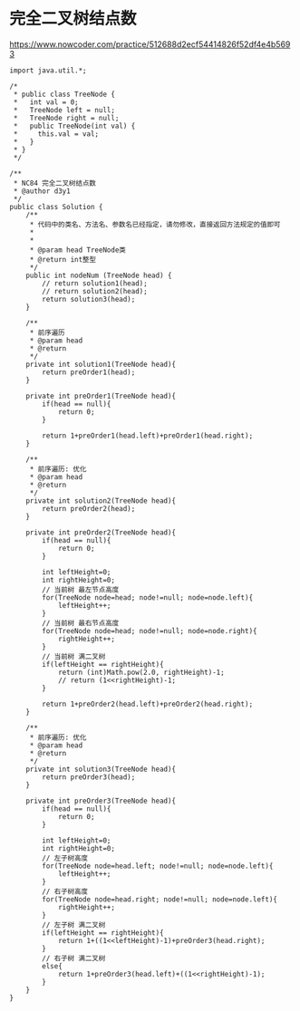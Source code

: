 # 完全二叉树结点数
https://www.nowcoder.com/practice/512688d2ecf54414826f52df4e4b5693

    import java.util.*;
    
    /*
     * public class TreeNode {
     *   int val = 0;
     *   TreeNode left = null;
     *   TreeNode right = null;
     *   public TreeNode(int val) {
     *     this.val = val;
     *   }
     * }
     */
    
    /**
     * NC84 完全二叉树结点数
     * @author d3y1
     */
    public class Solution {
        /**
         * 代码中的类名、方法名、参数名已经指定，请勿修改，直接返回方法规定的值即可
         *
         *
         * @param head TreeNode类 
         * @return int整型
         */
        public int nodeNum (TreeNode head) {
            // return solution1(head);
            // return solution2(head);
            return solution3(head);
        }
    
        /**
         * 前序遍历
         * @param head
         * @return
         */
        private int solution1(TreeNode head){
            return preOrder1(head);
        }
    
        private int preOrder1(TreeNode head){
            if(head == null){
                return 0;
            }
    
            return 1+preOrder1(head.left)+preOrder1(head.right);
        }
    
        /**
         * 前序遍历: 优化
         * @param head
         * @return
         */
        private int solution2(TreeNode head){
            return preOrder2(head);
        }
    
        private int preOrder2(TreeNode head){
            if(head == null){
                return 0;
            }
    
            int leftHeight=0;
            int rightHeight=0;
            // 当前树 最左节点高度
            for(TreeNode node=head; node!=null; node=node.left){
                leftHeight++;
            }
            // 当前树 最右节点高度
            for(TreeNode node=head; node!=null; node=node.right){
                rightHeight++;
            }
            // 当前树 满二叉树
            if(leftHeight == rightHeight){
                return (int)Math.pow(2.0, rightHeight)-1;
                // return (1<<rightHeight)-1;
            }
    
            return 1+preOrder2(head.left)+preOrder2(head.right);
        }
    
        /**
         * 前序遍历: 优化
         * @param head
         * @return
         */
        private int solution3(TreeNode head){
            return preOrder3(head);
        }
    
        private int preOrder3(TreeNode head){
            if(head == null){
                return 0;
            }
    
            int leftHeight=0;
            int rightHeight=0;
            // 左子树高度
            for(TreeNode node=head.left; node!=null; node=node.left){
                leftHeight++;
            }
            // 右子树高度
            for(TreeNode node=head.right; node!=null; node=node.left){
                rightHeight++;
            }
            // 左子树 满二叉树
            if(leftHeight == rightHeight){
                return 1+((1<<leftHeight)-1)+preOrder3(head.right);
            }
            // 右子树 满二叉树
            else{
                return 1+preOrder3(head.left)+((1<<rightHeight)-1);
            }
        }
    }
    

